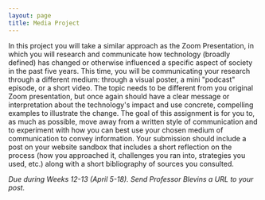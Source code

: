 ```yaml
---
layout: page
title: Media Project
---
```


In this project you will take a similar approach as the Zoom Presentation, in which you will research and communicate how technology (broadly defined) has changed or otherwise influenced a specific aspect of society in the past five years. This time, you will be communicating your research through a different medium: through a visual poster, a mini "podcast" episode, or a short video. The topic needs to be different from you original Zoom presentation, but once again should have a clear message or interpretation about the technology's impact and use concrete, compelling examples to illustrate the change. The goal of this assignment is for you to, as much as possible, move away from a written style of communication and to experiment with how you can best use your chosen medium of communication to convey information. Your submission should include a post on your website sandbox that includes a short reflection on the process (how you approached it, challenges you ran into, strategies you used, etc.) along with a short bibliography of sources you consulted. 

*Due during Weeks 12-13 (April 5-18). Send Professor Blevins a URL to your post.*